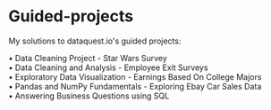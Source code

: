 # Guided-projects
My solutions to dataquest.io's guided projects:

•	Data Cleaning Project - Star Wars Survey  
•	Data Cleaning and Analysis - Employee Exit Surveys  
•	Exploratory Data Visualization - Earnings Based On College Majors  
•	Pandas and NumPy Fundamentals - Exploring Ebay Car Sales Data  
• Answering Business Questions using SQL
